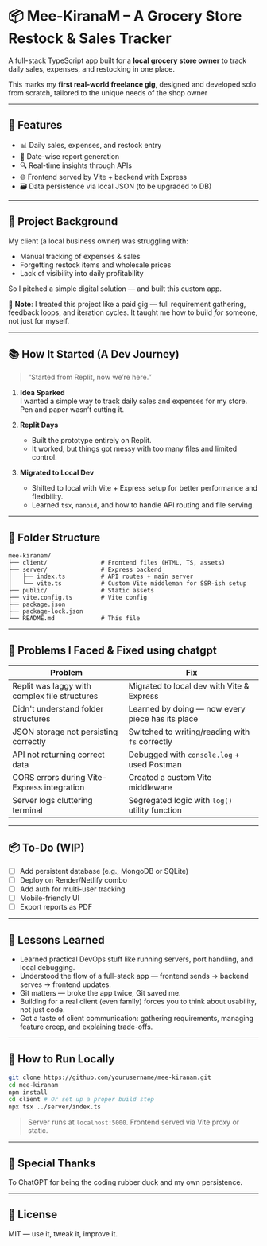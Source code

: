 
# 📦 Mee-KiranaM – A Grocery Store Restock & Sales Tracker

A full-stack TypeScript app built for a **local grocery store owner** to track daily sales, expenses, and restocking in one place.

This marks my **first real-world freelance gig**, designed and developed solo from scratch, tailored to the unique needs of the shop owner 

---

## 🚀 Features

- 📊 Daily sales, expenses, and restock entry
- 📅 Date-wise report generation
- 🔍 Real-time insights through APIs
- 🌐 Frontend served by Vite + backend with Express
- 🗃️ Data persistence via local JSON (to be upgraded to DB)

---

## 💼 Project Background

My client (a local business owner) was struggling with:

- Manual tracking of expenses & sales
- Forgetting restock items and wholesale prices
- Lack of visibility into daily profitability

So I pitched a simple digital solution — and built this custom app.

📝 **Note**: I treated this project like a paid gig — full requirement gathering, feedback loops, and iteration cycles. It taught me how to build *for* someone, not just for myself.

---

## 📚 How It Started (A Dev Journey)

> “Started from Replit, now we’re here.”

1. **Idea Sparked**  
   I wanted a simple way to track daily sales and expenses for my store. Pen and paper wasn’t cutting it.

2. **Replit Days**  
   - Built the prototype entirely on Replit.  
   - It worked, but things got messy with too many files and limited control.

3. **Migrated to Local Dev**  
   - Shifted to local with Vite + Express setup for better performance and flexibility.  
   - Learned `tsx`, `nanoid`, and how to handle API routing and file serving.

---

## 🧩 Folder Structure

```
mee-kiranam/
├── client/               # Frontend files (HTML, TS, assets)
├── server/               # Express backend
│   ├── index.ts          # API routes + main server
│   └── vite.ts           # Custom Vite middleman for SSR-ish setup
├── public/               # Static assets
├── vite.config.ts        # Vite config
├── package.json          
├── package-lock.json     
└── README.md             # This file
```

---

## 🐛 Problems I Faced & Fixed using chatgpt

| Problem | Fix |
|--------|-----|
| Replit was laggy with complex file structures | Migrated to local dev with Vite & Express |
| Didn't understand folder structures | Learned by doing — now every piece has its place |
| JSON storage not persisting correctly | Switched to writing/reading with `fs` correctly |
| API not returning correct data | Debugged with `console.log` + used Postman |
| CORS errors during Vite-Express integration | Created a custom Vite middleware |
| Server logs cluttering terminal | Segregated logic with `log()` utility function |

---

## 📦 To-Do (WIP)

- [ ] Add persistent database (e.g., MongoDB or SQLite)
- [ ] Deploy on Render/Netlify combo
- [ ] Add auth for multi-user tracking
- [ ] Mobile-friendly UI
- [ ] Export reports as PDF

---

## 🧠 Lessons Learned

- Learned practical DevOps stuff like running servers, port handling, and local debugging.
- Understood the flow of a full-stack app — frontend sends → backend serves → frontend updates.
- Git matters — broke the app twice, Git saved me.
- Building for a real client (even family) forces you to think about usability, not just code.
- Got a taste of client communication: gathering requirements, managing feature creep, and explaining trade-offs.

---

## 🏁 How to Run Locally

```bash
git clone https://github.com/yourusername/mee-kiranam.git
cd mee-kiranam
npm install
cd client # Or set up a proper build step
npx tsx ../server/index.ts
```

> Server runs at `localhost:5000`. Frontend served via Vite proxy or static.

---

## 🙏 Special Thanks

To ChatGPT for being the coding rubber duck and my own persistence.

---

## 📜 License

MIT — use it, tweak it, improve it.
